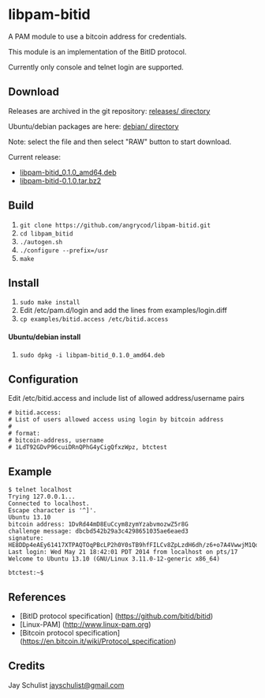 libpam-bitid
============

A PAM module to use a bitcoin address for credentials.

This module is an implementation of the BitID protocol.

Currently only console and telnet login are supported.

## Download
Releases are archived in the git repository:
[releases/ directory](releases)

Ubuntu/debian packages are here:
[debian/ directory](releases/debian)

Note: select the file and then select "RAW" button to start download. 

Current release:
* [libpam-bitid_0.1.0_amd64.deb](https://github.com/angrycod/libpam-bitid/raw/master/releases/debian/libpam-bitid_0.1.0_amd64.deb)
* [libpam-bitid-0.1.0.tar.bz2](https://github.com/angrycod/libpam-bitid/raw/master/releases/libpam-bitid-0.1.0.tar.bz2)

## Build
1. `git clone https://github.com/angrycod/libpam-bitid.git`
2. `cd libpam_bitid`
3. `./autogen.sh`
4. `./configure --prefix=/usr`
5. `make`

## Install
1. `sudo make install`
2. Edit /etc/pam.d/login and add the lines from examples/login.diff
3. `cp examples/bitid.access /etc/bitid.access`

#### Ubuntu/debian install
1. `sudo dpkg -i libpam-bitid_0.1.0_amd64.deb`

## Configuration
Edit /etc/bitid.access and include list of allowed address/username pairs

```
# bitid.access:
# List of users allowed access using login by bitcoin address
#
# format:
# bitcoin-address, username
# 1LdT92GDvP96cuiDRnQPhG4yCigQfxzWpz, btctest
```

## Example
```
$ telnet localhost
Trying 127.0.0.1...
Connected to localhost.
Escape character is '^]'.
Ubuntu 13.10
bitcoin address: 1DvRd44mD8EuCcym8zymYzabvmozwZ5r8G
challenge message: dbcbd542b29a3c4298651035ae6eaed3
signature: HE8DDp4eAEy61417XTPAQTOqPBcLP2h0Y0sTB9hfFILCv8ZpLzdH6dh/z6+o7A4VwwjM1Qq2SFVcgyf7U51JhdE=
Last login: Wed May 21 18:42:01 PDT 2014 from localhost on pts/17
Welcome to Ubuntu 13.10 (GNU/Linux 3.11.0-12-generic x86_64)
 
btctest:~$
```

## References
* [BitID protocol specification] (https://github.com/bitid/bitid)
* [Linux-PAM] (http://www.linux-pam.org)
* [Bitcoin protocol specification] (https://en.bitcoin.it/wiki/Protocol_specification)

## Credits
Jay Schulist <jayschulist@gmail.com>
